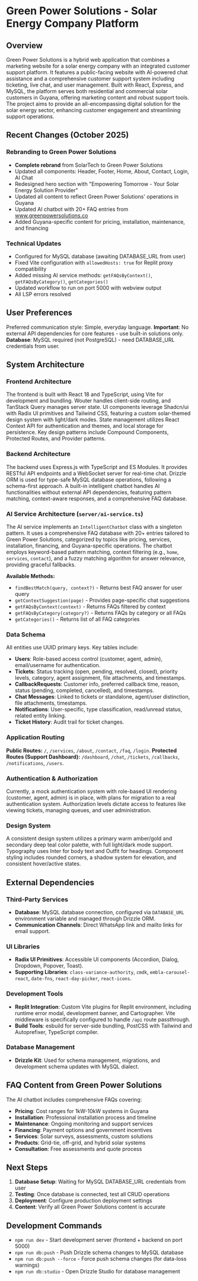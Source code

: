 # Green Power Solutions - Solar Energy Company Platform

## Overview

Green Power Solutions is a hybrid web application that combines a marketing website for a solar energy company with an integrated customer support platform. It features a public-facing website with AI-powered chat assistance and a comprehensive customer support system including ticketing, live chat, and user management. Built with React, Express, and MySQL, the platform serves both residential and commercial solar customers in Guyana, offering marketing content and robust support tools. The project aims to provide an all-encompassing digital solution for the solar energy sector, enhancing customer engagement and streamlining support operations.

## Recent Changes (October 2025)

### Rebranding to Green Power Solutions
- **Complete rebrand** from SolarTech to Green Power Solutions
- Updated all components: Header, Footer, Home, About, Contact, Login, AI Chat
- Redesigned hero section with "Empowering Tomorrow - Your Solar Energy Solution Provider"
- Updated all content to reflect Green Power Solutions' operations in Guyana
- Updated AI chatbot with 20+ FAQ entries from www.greenpowersolutions.co
- Added Guyana-specific content for pricing, installation, maintenance, and financing

### Technical Updates
- Configured for MySQL database (awaiting DATABASE_URL from user)
- Fixed Vite configuration with `allowedHosts: true` for Replit proxy compatibility
- Added missing AI service methods: `getFAQsByContext()`, `getFAQsByCategory()`, `getCategories()`
- Updated workflow to run on port 5000 with webview output
- All LSP errors resolved

## User Preferences

Preferred communication style: Simple, everyday language.
**Important**: No external API dependencies for core features - use built-in solutions only.
**Database**: MySQL required (not PostgreSQL) - need DATABASE_URL credentials from user.

## System Architecture

### Frontend Architecture

The frontend is built with React 18 and TypeScript, using Vite for development and bundling. Wouter handles client-side routing, and TanStack Query manages server state. UI components leverage Shadcn/ui with Radix UI primitives and Tailwind CSS, featuring a custom solar-themed design system with light/dark modes. State management utilizes React Context API for authentication and themes, and local storage for persistence. Key design patterns include Compound Components, Protected Routes, and Provider patterns.

### Backend Architecture

The backend uses Express.js with TypeScript and ES Modules. It provides RESTful API endpoints and a WebSocket server for real-time chat. Drizzle ORM is used for type-safe MySQL database operations, following a schema-first approach. A built-in intelligent chatbot handles AI functionalities without external API dependencies, featuring pattern matching, context-aware responses, and a comprehensive FAQ database.

### AI Service Architecture (`server/ai-service.ts`)

The AI service implements an `IntelligentChatbot` class with a singleton pattern. It uses a comprehensive FAQ database with 20+ entries tailored to Green Power Solutions, categorized by topics like pricing, services, installation, financing, and Guyana-specific operations. The chatbot employs keyword-based pattern matching, context filtering (e.g., `home`, `services`, `contact`), and a fuzzy matching algorithm for answer relevance, providing graceful fallbacks.

**Available Methods:**
- `findBestMatch(query, context?)` - Returns best FAQ answer for user query
- `getContextSuggestion(page)` - Provides page-specific chat suggestions
- `getFAQsByContext(context)` - Returns FAQs filtered by context
- `getFAQsByCategory(category?)` - Returns FAQs by category or all FAQs
- `getCategories()` - Returns list of all FAQ categories

### Data Schema

All entities use UUID primary keys. Key tables include:
- **Users**: Role-based access control (customer, agent, admin), email/username for authentication.
- **Tickets**: Status tracking (open, pending, resolved, closed), priority levels, category, agent assignment, file attachments, and timestamps.
- **CallbackRequests**: Customer info, preferred callback time, reason, status (pending, completed, cancelled), and timestamps.
- **Chat Messages**: Linked to tickets or standalone, agent/user distinction, file attachments, timestamps.
- **Notifications**: User-specific, type classification, read/unread status, related entity linking.
- **Ticket History**: Audit trail for ticket changes.

### Application Routing

**Public Routes:** `/`, `/services`, `/about`, `/contact`, `/faq`, `/login`.
**Protected Routes (Support Dashboard):** `/dashboard`, `/chat`, `/tickets`, `/callbacks`, `/notifications`, `/users`.

### Authentication & Authorization

Currently, a mock authentication system with role-based UI rendering (customer, agent, admin) is in place, with plans for migration to a real authentication system. Authorization levels dictate access to features like viewing tickets, managing queues, and user administration.

### Design System

A consistent design system utilizes a primary warm amber/gold and secondary deep teal color palette, with full light/dark mode support. Typography uses Inter for body text and Outfit for headings. Component styling includes rounded corners, a shadow system for elevation, and consistent hover/active states.

## External Dependencies

### Third-Party Services

- **Database**: MySQL database connection, configured via `DATABASE_URL` environment variable and managed through Drizzle ORM.
- **Communication Channels**: Direct WhatsApp link and mailto links for email support.

### UI Libraries

- **Radix UI Primitives**: Accessible UI components (Accordion, Dialog, Dropdown, Popover, Toast).
- **Supporting Libraries**: `class-variance-authority`, `cmdk`, `embla-carousel-react`, `date-fns`, `react-day-picker`, `react-icons`.

### Development Tools

- **Replit Integration**: Custom Vite plugins for Replit environment, including runtime error modal, development banner, and Cartographer. Vite middleware is specifically configured to handle `/api` route passthrough.
- **Build Tools**: esbuild for server-side bundling, PostCSS with Tailwind and Autoprefixer, TypeScript compiler.

### Database Management

- **Drizzle Kit**: Used for schema management, migrations, and development schema updates with MySQL dialect.

## FAQ Content from Green Power Solutions

The AI chatbot includes comprehensive FAQs covering:
- **Pricing**: Cost ranges for 1kW-10kW systems in Guyana
- **Installation**: Professional installation process and timeline
- **Maintenance**: Ongoing monitoring and support services
- **Financing**: Payment options and government incentives
- **Services**: Solar surveys, assessments, custom solutions
- **Products**: Grid-tie, off-grid, and hybrid solar systems
- **Consultation**: Free assessments and quote process

## Next Steps

1. **Database Setup**: Waiting for MySQL DATABASE_URL credentials from user
2. **Testing**: Once database is connected, test all CRUD operations
3. **Deployment**: Configure production deployment settings
4. **Content**: Verify all Green Power Solutions content is accurate

## Development Commands

- `npm run dev` - Start development server (frontend + backend on port 5000)
- `npm run db:push` - Push Drizzle schema changes to MySQL database
- `npm run db:push --force` - Force push schema changes (for data-loss warnings)
- `npm run db:studio` - Open Drizzle Studio for database management
